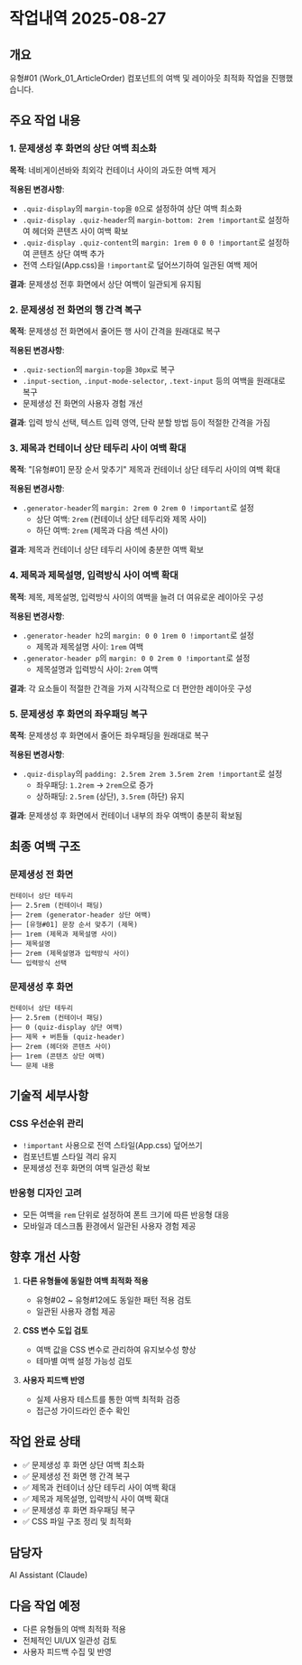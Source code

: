 # 작업내역 2025-08-27

## 개요
유형#01 (Work_01_ArticleOrder) 컴포넌트의 여백 및 레이아웃 최적화 작업을 진행했습니다.

## 주요 작업 내용

### 1. 문제생성 후 화면의 상단 여백 최소화
**목적**: 네비게이션바와 최외각 컨테이너 사이의 과도한 여백 제거

**적용된 변경사항**:
- `.quiz-display`의 `margin-top`을 `0`으로 설정하여 상단 여백 최소화
- `.quiz-display .quiz-header`의 `margin-bottom: 2rem !important`로 설정하여 헤더와 콘텐츠 사이 여백 확보
- `.quiz-display .quiz-content`의 `margin: 1rem 0 0 0 !important`로 설정하여 콘텐츠 상단 여백 추가
- 전역 스타일(App.css)을 `!important`로 덮어쓰기하여 일관된 여백 제어

**결과**: 문제생성 전후 화면에서 상단 여백이 일관되게 유지됨

### 2. 문제생성 전 화면의 행 간격 복구
**목적**: 문제생성 전 화면에서 줄어든 행 사이 간격을 원래대로 복구

**적용된 변경사항**:
- `.quiz-section`의 `margin-top`을 `30px`로 복구
- `.input-section`, `.input-mode-selector`, `.text-input` 등의 여백을 원래대로 복구
- 문제생성 전 화면의 사용자 경험 개선

**결과**: 입력 방식 선택, 텍스트 입력 영역, 단락 분할 방법 등이 적절한 간격을 가짐

### 3. 제목과 컨테이너 상단 테두리 사이 여백 확대
**목적**: "[유형#01] 문장 순서 맞추기" 제목과 컨테이너 상단 테두리 사이의 여백 확대

**적용된 변경사항**:
- `.generator-header`의 `margin: 2rem 0 2rem 0 !important`로 설정
  - 상단 여백: `2rem` (컨테이너 상단 테두리와 제목 사이)
  - 하단 여백: `2rem` (제목과 다음 섹션 사이)

**결과**: 제목과 컨테이너 상단 테두리 사이에 충분한 여백 확보

### 4. 제목과 제목설명, 입력방식 사이 여백 확대
**목적**: 제목, 제목설명, 입력방식 사이의 여백을 늘려 더 여유로운 레이아웃 구성

**적용된 변경사항**:
- `.generator-header h2`의 `margin: 0 0 1rem 0 !important`로 설정
  - 제목과 제목설명 사이: `1rem` 여백
- `.generator-header p`의 `margin: 0 0 2rem 0 !important`로 설정
  - 제목설명과 입력방식 사이: `2rem` 여백

**결과**: 각 요소들이 적절한 간격을 가져 시각적으로 더 편안한 레이아웃 구성

### 5. 문제생성 후 화면의 좌우패딩 복구
**목적**: 문제생성 후 화면에서 줄어든 좌우패딩을 원래대로 복구

**적용된 변경사항**:
- `.quiz-display`의 `padding: 2.5rem 2rem 3.5rem 2rem !important`로 설정
  - 좌우패딩: `1.2rem` → `2rem`으로 증가
  - 상하패딩: `2.5rem` (상단), `3.5rem` (하단) 유지

**결과**: 문제생성 후 화면에서 컨테이너 내부의 좌우 여백이 충분히 확보됨

## 최종 여백 구조

### 문제생성 전 화면
```
컨테이너 상단 테두리
├── 2.5rem (컨테이너 패딩)
├── 2rem (generator-header 상단 여백)
├── [유형#01] 문장 순서 맞추기 (제목)
├── 1rem (제목과 제목설명 사이)
├── 제목설명
├── 2rem (제목설명과 입력방식 사이)
└── 입력방식 선택
```

### 문제생성 후 화면
```
컨테이너 상단 테두리
├── 2.5rem (컨테이너 패딩)
├── 0 (quiz-display 상단 여백)
├── 제목 + 버튼들 (quiz-header)
├── 2rem (헤더와 콘텐츠 사이)
├── 1rem (콘텐츠 상단 여백)
└── 문제 내용
```

## 기술적 세부사항

### CSS 우선순위 관리
- `!important` 사용으로 전역 스타일(App.css) 덮어쓰기
- 컴포넌트별 스타일 격리 유지
- 문제생성 전후 화면의 여백 일관성 확보

### 반응형 디자인 고려
- 모든 여백을 `rem` 단위로 설정하여 폰트 크기에 따른 반응형 대응
- 모바일과 데스크톱 환경에서 일관된 사용자 경험 제공

## 향후 개선 사항

1. **다른 유형들에 동일한 여백 최적화 적용**
   - 유형#02 ~ 유형#12에도 동일한 패턴 적용 검토
   - 일관된 사용자 경험 제공

2. **CSS 변수 도입 검토**
   - 여백 값을 CSS 변수로 관리하여 유지보수성 향상
   - 테마별 여백 설정 가능성 검토

3. **사용자 피드백 반영**
   - 실제 사용자 테스트를 통한 여백 최적화 검증
   - 접근성 가이드라인 준수 확인

## 작업 완료 상태
- ✅ 문제생성 후 화면 상단 여백 최소화
- ✅ 문제생성 전 화면 행 간격 복구
- ✅ 제목과 컨테이너 상단 테두리 사이 여백 확대
- ✅ 제목과 제목설명, 입력방식 사이 여백 확대
- ✅ 문제생성 후 화면 좌우패딩 복구
- ✅ CSS 파일 구조 정리 및 최적화

## 담당자
AI Assistant (Claude)

## 다음 작업 예정
- 다른 유형들의 여백 최적화 적용
- 전체적인 UI/UX 일관성 검토
- 사용자 피드백 수집 및 반영
